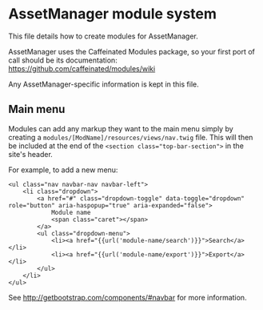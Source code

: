 AssetManager module system
==========================

This file details how to create modules for AssetManager.

AssetManager uses the Caffeinated Modules package,
so your first port of call should be its documentation:
https://github.com/caffeinated/modules/wiki

Any AssetManager-specific information is kept in this file.

Main menu
---------

Modules can add any markup they want to the main menu
simply by creating a `modules/[ModName]/resources/views/nav.twig` file.
This will then be included at the end of the `<section class="top-bar-section">`
in the site's header.

For example, to add a new menu:

    <ul class="nav navbar-nav navbar-left">
        <li class="dropdown">
            <a href="#" class="dropdown-toggle" data-toggle="dropdown" role="button" aria-haspopup="true" aria-expanded="false">
                Module name
                <span class="caret"></span>
            </a>
            <ul class="dropdown-menu">
                <li><a href="{{url('module-name/search')}}">Search</a></li>
                <li><a href="{{url('module-name/export')}}">Export</a></li>
            </ul>
        </li>
    </ul>

See http://getbootstrap.com/components/#navbar for more information.

